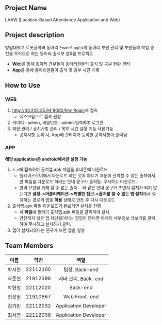 ## Project Name
LAAW (Location-Based Attendance Application and Web) 

## Project description
영남대학교 로봇공학과 동아리 `PowerSupply`의 동아리 부원 관리 및 부원들의 학업 증진을 목적으로 하는 동아리 출석부 앱&웹 프로젝트
- **We**b을 통해 동아리 간부들이 동아리원들의 출석 및 공부 현황 관리
- **App**을 통해 동아리원들이 출석 및 공부 시간 기록  

## How to Use
### WEB
1. <http://43.202.35.94:8080/html/login>에 접속 
   - 데스크탑으로 접속 권장
3. 아이디 : admin, 비밀번호 : admin 입력하여 로그인
4. 회원 관리 / 공지사항 관리 / 목표 시간 설정 기능 사용가능
   - 공지사항 등록 시, App에 관리자가 등록한 공지사항이 출력됨
### APP
**해당 application은 android에서만 실행 가능**
1. < >에 접속하여 출석앱.apk 파일을 휴대폰에 다운로드
   - 플레이스토어에서 다운로드 하는 것이 아니기 때문에 신뢰할 수 있는 출처에서만 파일을 다운로드 하라는 안내 문구가 출력됨. 무시하고 다운로드.
   - 만약 보안을 위해 알 수 없는 출처... 와 같은 안내 문구가 뜨면서 설치가 되지 않는다면 **설정->어플리케이션->특별한 접근->출처를 알 수 없는 앱 설치**에서 설치하는 경로의 앱을 **허용** 상태로 만든 후 다시 다운로드
2. 출석앱.apk 파일 다운로드가 완료되면 설치를 진행
   - **내 파일**에 들어가 출석앱.apk 파일을 클릭하여 설치.
   - 안전하지 않은 앱 차단됨이라는 팝업이 뜬다면 아래의 세부정보 더보기를 클릭하여 무시하고 설치하기 클릭.
3. 앱이 설치되었다는 문구가 뜨면 앱을 실행

## Team Members

|이름|학번|역할|
|:------:|:------:|:------------------:|
|박서현|22112100|팀장, Back-end|
|곽준현|21912398|서버 관리, Back-end|
|박현정|22112020|Back-end|
|최성임|21910867|Web Front-end|
|김가빈|22112032|Application Developer|
|최서연|22112038|Application Developer|

